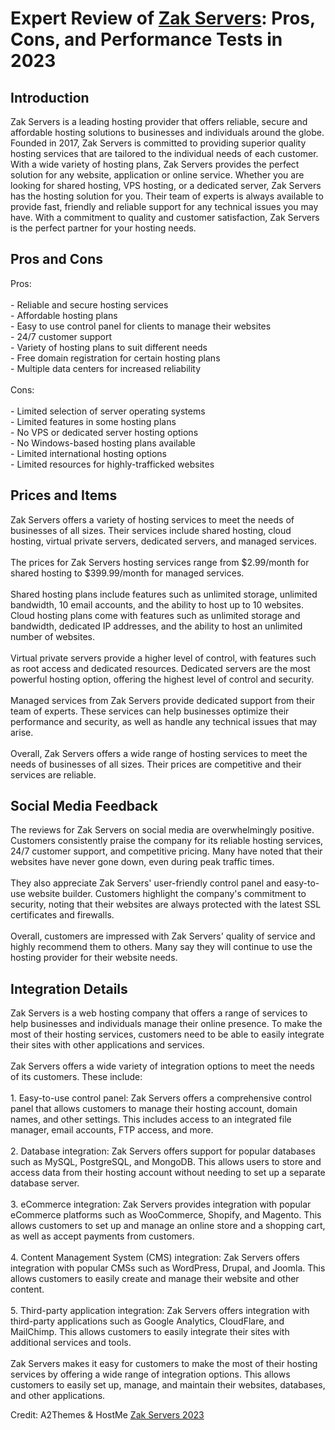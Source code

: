 <h1>Expert Review of <a href="https://a2themes.com/zak-servers-reviews">Zak Servers</a>: Pros, Cons, and Performance Tests in 2023</h1>
<h2>Introduction</h2>
Zak Servers is a leading hosting provider that offers reliable, secure and affordable hosting solutions to businesses and individuals around the globe. Founded in 2017, Zak Servers is committed to providing superior quality hosting services that are tailored to the individual needs of each customer. With a wide variety of hosting plans, Zak Servers provides the perfect solution for any website, application or online service. Whether you are looking for shared hosting, VPS hosting, or a dedicated server, Zak Servers has the hosting solution for you. Their team of experts is always available to provide fast, friendly and reliable support for any technical issues you may have. With a commitment to quality and customer satisfaction, Zak Servers is the perfect partner for your hosting needs.
<h2>Pros and Cons</h2>
Pros: <br><br>- Reliable and secure hosting services <br>- Affordable hosting plans<br>- Easy to use control panel for clients to manage their websites<br>- 24/7 customer support <br>- Variety of hosting plans to suit different needs<br>- Free domain registration for certain hosting plans<br>- Multiple data centers for increased reliability<br><br>Cons: <br><br>- Limited selection of server operating systems <br>- Limited features in some hosting plans<br>- No VPS or dedicated server hosting options <br>- No Windows-based hosting plans available <br>- Limited international hosting options <br>- Limited resources for highly-trafficked websites
<h2>Prices and Items</h2>
Zak Servers offers a variety of hosting services to meet the needs of businesses of all sizes. Their services include shared hosting, cloud hosting, virtual private servers, dedicated servers, and managed services. <br><br>The prices for Zak Servers hosting services range from $2.99/month for shared hosting to $399.99/month for managed services. <br><br>Shared hosting plans include features such as unlimited storage, unlimited bandwidth, 10 email accounts, and the ability to host up to 10 websites. Cloud hosting plans come with features such as unlimited storage and bandwidth, dedicated IP addresses, and the ability to host an unlimited number of websites. <br><br>Virtual private servers provide a higher level of control, with features such as root access and dedicated resources. Dedicated servers are the most powerful hosting option, offering the highest level of control and security. <br><br>Managed services from Zak Servers provide dedicated support from their team of experts. These services can help businesses optimize their performance and security, as well as handle any technical issues that may arise. <br><br>Overall, Zak Servers offers a wide range of hosting services to meet the needs of businesses of all sizes. Their prices are competitive and their services are reliable.
<h2>Social Media Feedback</h2>
The reviews for Zak Servers on social media are overwhelmingly positive. Customers consistently praise the company for its reliable hosting services, 24/7 customer support, and competitive pricing. Many have noted that their websites have never gone down, even during peak traffic times. <br><br>They also appreciate Zak Servers' user-friendly control panel and easy-to-use website builder. Customers highlight the company's commitment to security, noting that their websites are always protected with the latest SSL certificates and firewalls. <br><br>Overall, customers are impressed with Zak Servers' quality of service and highly recommend them to others. Many say they will continue to use the hosting provider for their website needs.
<h2>Integration Details</h2>
Zak Servers is a web hosting company that offers a range of services to help businesses and individuals manage their online presence. To make the most of their hosting services, customers need to be able to easily integrate their sites with other applications and services.<br><br>Zak Servers offers a wide variety of integration options to meet the needs of its customers. These include:<br><br>1. Easy-to-use control panel: Zak Servers offers a comprehensive control panel that allows customers to manage their hosting account, domain names, and other settings. This includes access to an integrated file manager, email accounts, FTP access, and more.<br><br>2. Database integration: Zak Servers offers support for popular databases such as MySQL, PostgreSQL, and MongoDB. This allows users to store and access data from their hosting account without needing to set up a separate database server.<br><br>3. eCommerce integration: Zak Servers provides integration with popular eCommerce platforms such as WooCommerce, Shopify, and Magento. This allows customers to set up and manage an online store and a shopping cart, as well as accept payments from customers.<br><br>4. Content Management System (CMS) integration: Zak Servers offers integration with popular CMSs such as WordPress, Drupal, and Joomla. This allows customers to easily create and manage their website and other content.<br><br>5. Third-party application integration: Zak Servers offers integration with third-party applications such as Google Analytics, CloudFlare, and MailChimp. This allows customers to easily integrate their sites with additional services and tools.<br><br>Zak Servers makes it easy for customers to make the most of their hosting services by offering a wide range of integration options. This allows customers to easily set up, manage, and maintain their websites, databases, and other applications.
<p>Credit: A2Themes & HostMe <a href="https://a2themes.com/zak-servers-reviews">Zak Servers 2023</a></p>